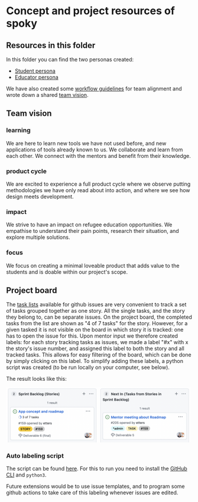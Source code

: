 # Concept and project resources of spoky

## Resources in this folder

In this folder you can find the two personas created:
- [Student persona](/docs/concept/personas/student.md)
- [Educator persona](/docs/concept/personas/educator.md)

We have also created some [workflow guidelines](/docs/concept/workflow-guidelines.md) for team alignment and wrote down a shared [team vision](#teamvision).

<a name="teamvision"><h2>Team vision</h2></a>

### learning
We are here to learn new tools we have not used before, and new applications of tools already known to us. We collaborate and learn from each other. We connect with the mentors and benefit from their knowledge.

### product cycle
We are excited to experience a full product cycle where we observe putting methodologies we have only read about into action, and where we see how design meets development.

### impact
We strive to have an impact on refugee education opportunities. We empathise to understand their pain points, research their situation, and explore multiple solutions.

### focus
We focus on creating a minimal loveable product that adds value to the students and is doable within our project's scope.


## Project board

The [task lists](https://docs.github.com/en/issues/tracking-your-work-with-issues/about-task-lists) available for github issues are very convenient to track a set of tasks grouped together as one story. All the single tasks, and the story they belong to, can be separate issues. On the project board, the completed tasks from the list are shown as "4 of 7 tasks" for the story. However, for a given tasked it is not visible on the board in which story it is tracked: one has to open the issue for this. Upon mentor input we therefore created labels: for each story tracking tasks as issues, we made a label "#x" with x the story's issue number, and assigned this label to both the story and all tracked tasks. This allows for easy filtering of the board, which can be done by simply clicking on this label. To simplify adding these labels, a python script was created (to be run locally on your computer, see below).

The result looks like this:

<img src="board_with_labels.png" width="500" alt="board with labels"/>

### Auto labeling script

The script can be found [here](/docs/concept/scripts/auto_label.py). For this to run you need to install the [GitHub CLI](https://cli.github.com/) and ``python3``.

Future extensions would be to use issue templates, and to program some github actions to take care of this labeling whenever issues are edited.
